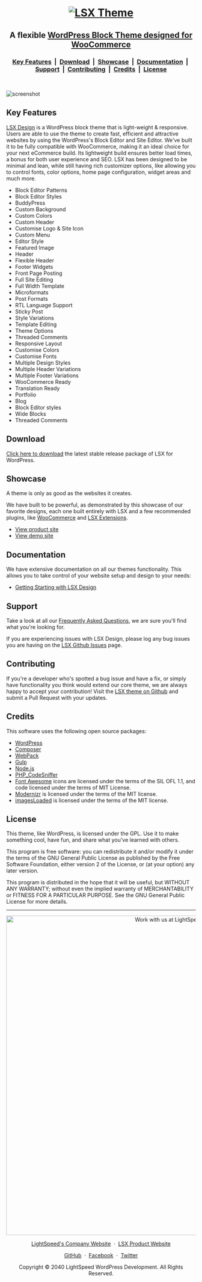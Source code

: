 <h1 align="center"><a target="_blank" href="https://lsx.design/"><img src="https://lsx.design/wp-content/uploads/2023/05/lsx-design-logo-dark.svg" alt="LSX Theme"></a></h1>

<h2 align="center">A flexible <a href="https://wordpress.org/documentation/article/block-themes/" target="_blank">WordPress Block Theme designed for WooCommerce</a></h2>

<h3 align="center">
	<a href="#key-features">Key Features</a>
	&nbsp;|&nbsp;
	<a href="#download">Download</a>
	&nbsp;|&nbsp;
	<a href="#showcase">Showcase</a>
	&nbsp;|&nbsp;
  <a href="#documentation">Documentation</a>
	&nbsp;|&nbsp;
	<a href="#support">Support</a>
	&nbsp;|&nbsp;
  <a href="#contributing">Contributing</a>
	&nbsp;|&nbsp;
	<a href="#credits">Credits</a>
	&nbsp;|&nbsp;
	<a href="#license">License</a>
</h3>

<br>

![screenshot](https://github.com/lightspeedwp/lsx-design/blob/main/screenshot.png?raw=true)

## Key Features

[LSX Design](https://lsx.design/) is a WordPress block theme that is light-weight & responsive. Users are able to use the theme to create fast, efficient and attractive websites by using the WordPress's Block Editor and Site Editor. We've built it to be fully compatible with WooCommerce, making it an ideal choice for your next eCommerce build. Its lightweight build ensures better load times, a bonus for both user experience and SEO. LSX has been designed to be minimal and lean, while still having rich customizer options, like allowing you to control fonts, color options, home page configuration, widget areas and much more. 

* Block Editor Patterns  
* Block Editor Styles  
* BuddyPress  
* Custom Background  
* Custom Colors  
* Custom Header  
* Customise Logo & Site Icon
* Custom Menu  
* Editor Style  
* Featured Image 
* Header  
* Flexible Header  
* Footer Widgets  
* Front Page Posting  
* Full Site Editing  
* Full Width Template  
* Microformats  
* Post Formats  
* RTL Language Support  
* Sticky Post  
* Style Variations  
* Template Editing
* Theme Options
* Threaded Comments
* Responsive Layout
* Customise Colors
* Customise Fonts
* Multiple Design Styles
* Multiple Header Variations
* Multiple Footer Variations
* WooCommerce Ready
* Translation Ready
* Portfolio
* Blog
* Block Editor styles
* Wide Blocks
* Threaded Comments

## Download

[Click here to download](https://downloads.wordpress.org/theme/lsx-design.zip) the latest stable release package of LSX for WordPress.

## Showcase

A theme is only as good as the websites it creates.

We have built to be powerful, as demonstrated by this showcase of our favorite designs, each one built entirely with LSX and a few recommended plugins, like [WooCommerce](https://woocommerce.com/) and [LSX Extensions](https://lsx.design/extensions/). 

* [View product site](https://lsx.design/)
* [View demo site](https://demo.lsx.design/)

## Documentation

We have extensive documentation on all our themes functionality. This allows you to take control of your website setup and design to your needs: 

* [Getting Starting with LSX Design](https://lsx.design/docs/)

## Support

Take a look at all our [Frequently Asked Questions](https://lsx.design/faqs/), we are sure you'll find what you're looking for. 

If you are experiencing issues with LSX Design, please log any bug issues you are having on the [LSX Github Issues](https://github.com/lightspeedwp/lsx-design/issues) page.

## Contributing

If you're a developer who's spotted a bug issue and have a fix, or simply have functionality you think would extend our core theme, we are always happy to accept your contribution! Visit the [LSX theme on Github](https://github.com/lightspeedwp/lsx-design) and submit a Pull Request with your updates.

## Credits

This software uses the following open source packages:

* [WordPress](https://wordpress.org/)
* [Composer](https://getcomposer.org/)
* [WebPack](https://webpackwebpack.js.org/)
* [Gulp](https://gulpjs.com/)
* [Node.js](https://nodejs.org/)
* [PHP_CodeSniffer](https://github.com/squizlabs/PHP_CodeSniffer)
* [Font Awesome](http://fontawesome.io/) icons are licensed under the terms of the SIL OFL 1.1, and code licensed under the terms of MIT License.
* [Modernizr](https://modernizr.com/) is licensed under the terms of the MIT license.
* [imagesLoaded](http://imagesloaded.desandro.com/) is licensed under the terms of the MIT license.

## License

This theme, like WordPress, is licensed under the GPL. Use it to make something cool, have fun, and share what you've learned with others.

This program is free software: you can redistribute it and/or modify it under the terms of the GNU General Public License as published by the Free Software Foundation, either version 2 of the License, or (at your option) any later version.

This program is distributed in the hope that it will be useful, but WITHOUT ANY WARRANTY; without even the implied warranty of MERCHANTABILITY or FITNESS FOR A PARTICULAR PURPOSE. See the GNU General Public License for more details.


---
<p align="center">
  <a href="https://lightspeedwp.agency/contact/"><img src="https://lightspeedwp.agency/wp-content/uploads/2020/02/work-with-lightspeed.png" width="850" alt="Work with us at LightSpeed"></a>
</p>
<p align="center">
  <a href="https://lightspeedwp.agency">LightSpeed's Company Website</a> &nbsp;&middot;&nbsp;
  <a href="https://lsx.design/">LSX Product Website</a>
</p>
<p align="center">
  <a href="https://github.com/lightspeedwp">GitHub</a> &nbsp;&middot;&nbsp;
  <a href="https://facebook.com/lightspeedwpdev">Facebook</a> &nbsp;&middot;&nbsp;
  <a href="https://twitter.com/lightspeedwp">Twitter</a>
</p>
<p align="center">
  Copyright © 2040 LightSpeed WordPress Development. All Rights Reserved.
</p>
